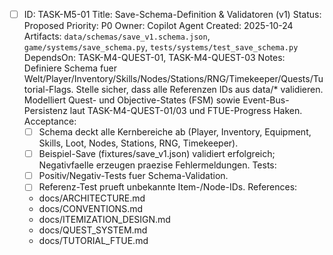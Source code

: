 - [ ] ID: TASK-M5-01
  Title: Save-Schema-Definition & Validatoren (v1)
  Status: Proposed
  Priority: P0
  Owner: Copilot Agent
  Created: 2025-10-24
  Artifacts: `data/schemas/save_v1.schema.json`, `game/systems/save_schema.py`, `tests/systems/test_save_schema.py`
  DependsOn: TASK-M4-QUEST-01, TASK-M4-QUEST-03
  Notes:
  Definiere Schema fuer Welt/Player/Inventory/Skills/Nodes/Stations/RNG/Timekeeper/Quests/Tutorial-Flags. Stelle sicher, dass alle Referenzen IDs aus data/* validieren.
  Modelliert Quest- und Objective-States (FSM) sowie Event-Bus-Persistenz laut TASK-M4-QUEST-01/03 und FTUE-Progress Haken.
  Acceptance:
  - [ ] Schema deckt alle Kernbereiche ab (Player, Inventory, Equipment, Skills, Loot, Nodes, Stations, RNG, Timekeeper).
  - [ ] Beispiel-Save (fixtures/save_v1.json) validiert erfolgreich; Negativfaelle erzeugen praezise Fehlermeldungen.
  Tests:
  - [ ] Positiv/Negativ-Tests fuer Schema-Validation.
  - [ ] Referenz-Test prueft unbekannte Item-/Node-IDs.
  References:
  - docs/ARCHITECTURE.md
  - docs/CONVENTIONS.md
  - docs/ITEMIZATION_DESIGN.md
  - docs/QUEST_SYSTEM.md
  - docs/TUTORIAL_FTUE.md
